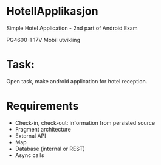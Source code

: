 # HotellApplikasjon
Simple Hotel Application - 2nd part of Android Exam

PG4600-1 17V Mobil utvikling

# Task:

Open task, make android application for hotel reception.

# Requirements

- Check-in, check-out: information from persisted source
- Fragment architecture
- External API
- Map
- Database (internal or REST)
- Async calls
